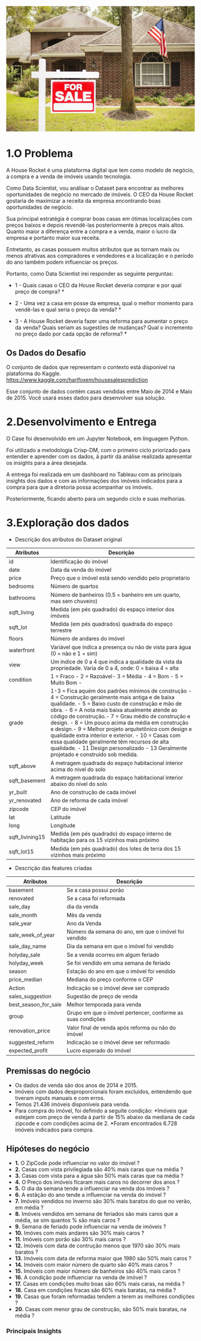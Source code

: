 
<img src="https://github.com/leomacedo86/House_Rockets_Insight_Project/blob/main/Images/capa.jpg" alt="image">

# 1.O Problema
A House Rocket é uma plataforma digital que tem como modelo de negócio, a compra e a venda de imóveis usando tecnologia.

Como Data Scientist, vou análisar o Dataset para encontrar as melhores oportunidades de negócio no mercado de imóveis. O CEO da House Rocket gostaria de maximizar a receita da empresa encontrando boas oportunidades de negócio.

Sua principal estratégia é comprar boas casas em ótimas localizações com preços baixos e depois revendê-las posteriormente à preços mais altos. Quanto maior a diferença entre a compra e a venda, maior o lucro da empresa e portanto maior sua receita.

Entretanto, as casas possuem muitos atributos que as tornam mais ou menos atrativas aos compradores e vendedores e a localização e o período do ano também podem influenciar os preços.

Portanto, como Data Scientist irei responder as seguinte perguntas:

* 1 - Quais casas o CEO da House Rocket deveria comprar e por qual preço de compra? * 

* 2 - Uma vez a casa em posse da empresa, qual o melhor momento para vendê-las e qual seria o preço da venda? *

* 3 - A House Rocket deveria fazer uma reforma para aumentar o preço da venda? Quais seriam as sugestões de mudanças? Qual o incremento no preço dado por cada opção de reforma? *

## Os Dados do Desafio
O conjunto de dados que representam o contexto está disponível na plataforma do Kaggle. https://www.kaggle.com/harlfoxem/housesalesprediction

Esse conjunto de dados contém casas vendidas entre Maio de 2014 e Maio de 2015. Você usará esses dados para desenvolver sua solução.

# 2.Desenvolvimento e Entrega
O Case foi desenvolvido em um Jupyter Notebook, em linguagem Python.

Foi utilizado a metodologia Crisp-DM, com o primeiro ciclo priorizado para entender e aprender com os dados, á partir dá análise realizada apresentar os insights para a área desejada.

A entrega foi realizada em um dashboard no Tableau com as principais insights dos dados e com as informações dos imóveis indicados para a compra para que a diretoria possa acompanhar os imóveis.

Posteriormente, ficando aberto para um segundo ciclo e suas melhorias.

# 3.Exploração dos dados

  * Descrição dos atributos do Dataset original

Atributos   | Descrição
------------|------------------
id	        |Identificação do imóvel
date	    |Data da venda do imóvel
price	    |Preço que o imóvel está sendo vendido pelo proprietário
bedrooms	|Número de quartos
bathrooms	|Número de banheiros (0.5 = banheiro em um quarto, mas sem chuveiro)
sqft_living	|Medida (em pés quadrado) do espaço interior dos imóveis
sqft_lot	|Medida (em pés quadrados) quadrada do espaço terrestre
floors	    |Número de andares do imóvel
waterfront	|Variável que indica a presença ou não de vista para água (0 = não e 1 = sim)
view	    |Um índice de 0 a 4 que indica a qualidade da vista da propriedade. Varia de 0 a 4, onde: 0 = baixa 4 = alta
condition	|1 = Fraco - 2 = Razoável- 3 = Média - 4 = Bom -  5 = Muito Bom - 
grade      |1-3 = Fica aquém dos padrões mínimos de construção - 4 = Construção geralmente mais antiga e de baixa qualidade. - 5 = Baixo custo de construção e mão de obra. - 6 =  A nota mais baixa atualmente atende ao código de construção.- 7 =  Grau médio de construção e design. - 8 = Um pouco acima da média em construção e design.- 9 = Melhor projeto arquitetônico com design e qualidade extra interior e exterior. - 10 = Casas com essa qualidade geralmente têm recursos de alta qualidade. - 11 Design personalizado - 13 Geralmente projetado e construído sob medida. 
sqft_above	|A metragem quadrada do espaço habitacional interior acima do nivel do solo
sqft_basement	|A metragem quadrada do espaço habitacional interior abaixo do nível do solo
yr_built	|Ano de construção de cada imóvel
yr_renovated	|Ano de reforma de cada imóvel
zipcode	    |CEP do imóvel
lat	        |Latitude
long	    |Longitude
sqft_livining15	|Medida (em pés quadrado) do espaço interno de habitação para os 15 vizinhos mais próximo
sqft_lot15	|Medida (em pés quadrado) dos lotes de terra dos 15 vizinhos mais próximo

  * Descrição das features criadas
  
Atributos   | Descrição
------------|------------------
basement        |Se a casa possui porão
renovated	    |Se a casa foi reformada
sale_day	    |dia da venda
sale_month   |Mês da venda
sale_year    |Ano da Venda
sale_week_of_year  |Número da semana do ano, em que o imóvel foi vendido
sale_day_name      |Dia da semana em que o imóvel foi vendido
holyday_sale       |Se a venda ocorreu em algum feriado
holyday_week       | Se foi vendido em uma semana de feriado
season             |Estação do ano em que o imóvel foi vendido
price_median       |Mediana do preço conforme o CEP
Action             |Indicação se o imóvel deve ser comprado
sales_suggestion   |Sugestão de preço de venda
best_season_for_sale |Melhor temporada para venda
group              |Grupo em que o imóvel pertencer, conforme as suas condições
renovation_price   |Valor final de venda após reforma ou não do imóvel
suggested_reform   |Indicação se o imóvel deve ser reformado
expected_profit    |Lucro esperado do imóvel

## Premissas do negócio

* Os dados de venda são dos anos de 2014 e 2015.
* Imóveis com dados desproporcionais foram excluídos, entendendo que tiveram inputs manuais e com erros.
* Temos 21.436 imóveis disponíveis para venda.
* Para compra do imóvel, foi definido a seguite condição:
     *Imóveis que estejam com preço de venda á partir de 15% abaixo da mediana de cada zipcode e com condições acima de 2.
     *Foram encontrados 6.728 imóveis indicados para compra.

## Hipóteses do negócio

- **1.** O ZipCode pode influenciar no valor do imóvel ?
- **2.** Casas com vista privilegiada são 40% mais caras que na média ?
- **3.** Casas com vista para a água são 50% mais caras que na média ?
- **4.** O Preço dos imóveis ficaram mais caros no decorrer dos anos ?
- **5.** O dia da semana tende a influenciar na venda dos imóveis ?
- **6.** A estãção do ano tende a influenciar na venda do imóvel ?
- **7.** Imóveis vendidos no inverno são 30% mais baratos do que no verão, em média ?
- **8.** Imóveis vendidos em semana de feriados são mais caros que a média, se sim quantos % são mais caros ?
- **9.** Semana de feriado pode influenciar na venda de imóveis ?
- **10.** Imóves com mais andares são 30% mais caros ?
- **11.** Imóveis com porão são 30% mais caros ?
- **12.** Imóveis com data de contrução menos que 1970 são 30% mais baratos ?
- **13.** Imóveis com data de reforma maior que 1980 são 50% mais caros ?
- **14.** Imóveis com maior número de quarto são 40% mais caros ?
- **15.** Imóveis com maior número de banheiros são 40% mais caros ?
- **16.** A condição pode influenciar na venda de imóvel ?
- **17.** Casas em condições muito boas são 60% mais caras, na média ?
- **18.** Casa em condições fracas são 60% mais baratas, na média ?
- **19.** Casas que foram reformadas tendem a terem as melhores condições ?
- **20.** Casas com menor grau de construção, são 50% mais baratas, na média ?

### Principais Insights


